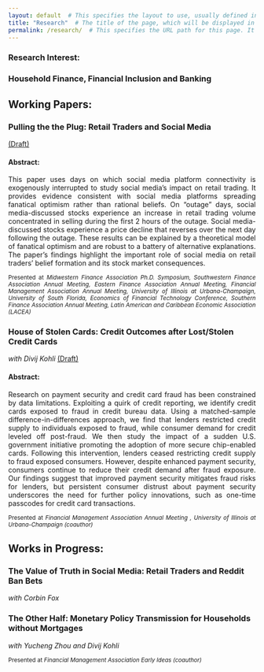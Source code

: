 ```yaml
---
layout: default  # This specifies the layout to use, usually defined in _layouts directory.
title: "Research"  # The title of the page, which will be displayed in the browser tab and in site navigation.
permalink: /research/  # This specifies the URL path for this page. It will be accessible at yoursite.com/about/
---
```

### Research Interest: 
### Household Finance, Financial Inclusion and Banking <br>

## Working Papers:
### Pulling the the Plug: Retail Traders and Social Media <br>
 <a href="https://www.dropbox.com/scl/fi/5wixx5wt5x96w6qztyiid/pulling_the_plug_linked.pdf?rlkey=knniqdblei5sq1qqf9msu6tr9&dl=0">(Draft)</a>
#### Abstract:
<p align="justify">
This paper uses days on which social media platform connectivity is exogenously 
	interrupted to study social media’s impact on retail trading. It provides evidence
	consistent with social media platforms spreading fanatical optimism rather than
	rational beliefs. On “outage” days, social media-discussed stocks experience an
	increase in retail trading volume concentrated in selling during the first 2 hours of
	the outage. Social media-discussed stocks experience a price decline that reverses
	over the next day following the outage. These results can be explained by a
	theoretical model of fanatical optimism and are robust to a battery of alternative
	explanations. The paper’s findings highlight the important role of social media on
	retail traders’ belief formation and its stock market consequences. </p>

 <p align="justify"> <small>
 Presented at <i>Midwestern Finance Association Ph.D. Symposium, Southwestern Finance Association Annual Meeting, Eastern Finance Association Annual Meeting, Financial Management Association Annual Meeting, University of Illinois at Urbana-Champaign, University of South Florida, Economics of Financial Technology Conference, Southern Finance Association Annual Meeting, Latin American and Caribbean Economic Association (LACEA)</i> </small> </p>

 

### House of Stolen Cards: Credit Outcomes after Lost/Stolen Credit Cards <br>
<i>with Divij Kohli</i> 
<a href="https://www.dropbox.com/scl/fi/gyuyhpakgubqk1gu5ksdc/house_of_stolen_cards_linked.pdf?rlkey=73z1qm9coo7u4tfa6poawicoy&dl=0">(Draft)</a> <br>

#### Abstract:
<p align="justify">
Research on payment security and credit card fraud has been constrained by data
limitations. Exploiting a quirk of credit reporting, we identify credit cards exposed to
fraud in credit bureau data. Using a matched-sample difference-in-differences approach,
we find that lenders restricted credit supply to individuals exposed to fraud, while
consumer demand for credit leveled off post-fraud. We then study the impact of a
sudden U.S. government initiative promoting the adoption of more secure chip-enabled
cards. Following this intervention, lenders ceased restricting credit supply to fraud exposed
consumers. However, despite enhanced payment security, consumers continue
to reduce their credit demand after fraud exposure. Our findings suggest that improved
payment security mitigates fraud risks for lenders, but persistent consumer distrust
about payment security underscores the need for further policy innovations, such as
one-time passcodes for credit card transactions.</p>

 <p align="justify"> <small>
 Presented at <i> Financial Management Association Annual Meeting , University of Illinois at Urbana-Champaign (coauthor) </i> </small> </p>

## Works in Progress:
### The Value of Truth in Social Media: Retail Traders and Reddit Ban Bets <br>
<i>with Corbin Fox</i> 

### The Other Half: Monetary Policy Transmission for Households without Mortgages <br>
<i>with Yucheng Zhou and Divij Kohli</i> 
 <p align="justify"> <small>
 Presented at <i> Financial Management Association Early Ideas (coauthor)</i> </small> </p>


